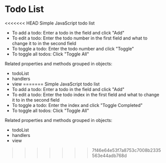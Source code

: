 # Todo List

<<<<<<< HEAD
Simple JavaScript todo list

- To add a todo: Enter a todo in the field and click "Add"
- To edit a todo: Enter the todo number in the first field and what to change it to in the second field
- To toggle a todo: Enter the todo number and click "Toggle"
- To toggle all todos: Click "Toggle All"

Related properties and methods grouped in objects:

- todoList
- handlers
- view
=======
Simple JavaScript todo list 
- To add a todo: Enter a todo in the field and click "Add"
- To edit a todo: Enter the todo index in the first field and what to change it to in the second field
- To toggle a todo: Enter the index and click "Toggle Completed"
- To toggle all todos: Click "Toggle All"

Related properties and methods grouped in objects: 
 - todoList
 - handlers
 - view
>>>>>>> 7f46e64e53f7a8753c7008b2335563e44adb768d
